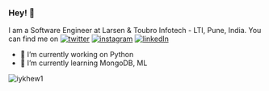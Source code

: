 
### Hey! 👋

I am a Software Engineer at Larsen & Toubro Infotech - LTI, Pune, India. You can find me on [![twitter](https://user-images.githubusercontent.com/42233709/111501807-4d1e1680-876b-11eb-9971-f4836aa8a860.png)]()  [![instagram](https://user-images.githubusercontent.com/42233709/111501844-527b6100-876b-11eb-96c7-db3cf3ce28a6.png)]()  [![linkedIn](https://user-images.githubusercontent.com/42233709/111501532-134d1000-876b-11eb-9881-6b23d1dce180.png)](https://www.linkedin.com/in/pooja-gajbhiye-b94a46186)

- 🔭 I’m currently working on Python
- 🌱 I’m currently learning MongoDB, ML

![iykhew1](https://user-images.githubusercontent.com/42233709/111502853-3e842f00-876c-11eb-8bd5-a9e383affc5e.png)
